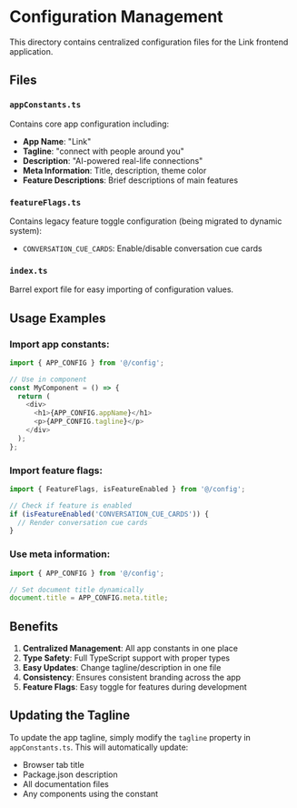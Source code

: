 # Configuration Management

This directory contains centralized configuration files for the Link frontend application.

## Files

### `appConstants.ts`
Contains core app configuration including:
- **App Name**: "Link"
- **Tagline**: "connect with people around you"
- **Description**: "AI-powered real-life connections"
- **Meta Information**: Title, description, theme color
- **Feature Descriptions**: Brief descriptions of main features

### `featureFlags.ts`
Contains legacy feature toggle configuration (being migrated to dynamic system):
- `CONVERSATION_CUE_CARDS`: Enable/disable conversation cue cards

### `index.ts`
Barrel export file for easy importing of configuration values.

## Usage Examples

### Import app constants:
```typescript
import { APP_CONFIG } from '@/config';

// Use in component
const MyComponent = () => {
  return (
    <div>
      <h1>{APP_CONFIG.appName}</h1>
      <p>{APP_CONFIG.tagline}</p>
    </div>
  );
};
```

### Import feature flags:
```typescript
import { FeatureFlags, isFeatureEnabled } from '@/config';

// Check if feature is enabled
if (isFeatureEnabled('CONVERSATION_CUE_CARDS')) {
  // Render conversation cue cards
}
```

### Use meta information:
```typescript
import { APP_CONFIG } from '@/config';

// Set document title dynamically
document.title = APP_CONFIG.meta.title;
```

## Benefits

1. **Centralized Management**: All app constants in one place
2. **Type Safety**: Full TypeScript support with proper types
3. **Easy Updates**: Change tagline/description in one file
4. **Consistency**: Ensures consistent branding across the app
5. **Feature Flags**: Easy toggle for features during development

## Updating the Tagline

To update the app tagline, simply modify the `tagline` property in `appConstants.ts`. This will automatically update:
- Browser tab title
- Package.json description
- All documentation files
- Any components using the constant
